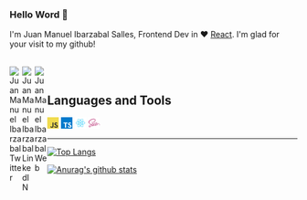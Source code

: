 ### Hello Word  👋 

I'm Juan Manuel Ibarzabal Salles, Frontend Dev in ♥ [React](https://reactjs.org).
I'm glad for your visit to my github!

<br />

<a href="https://twitter.juanmaPiojoso.com">
    <img
        align="left"
        alt="Juan Manuel Ibarzabal Twitter"
        width="22px"
        src="https://icongr.am/fontawesome/twitter.svg?size=128&color=D93A7D"
      />
</a>
<a href="https://www.linkedin.com/in/juan-manuel-ibarzabal/">
      <img
        align="left"
        alt="Juan Manuel Ibarzabal LinkedIN"
        width="22px"
        src="https://icongr.am/fontawesome/linkedin.svg?size=128&color=D93A7D"
      />
</a>
<a href="https://juanmaportfolio.netlify.app">
      <img
        align="left"
        alt="Juan Manuel Ibarzabal Web"
        width="22px"
        src="https://icongr.am/fontawesome/code.svg?size=128&color=D93A7D"
      />
</a>
    
<br/>

## Languages and Tools
<code><img height="20" src="https://raw.githubusercontent.com/github/explore/80688e429a7d4ef2fca1e82350fe8e3517d3494d/topics/javascript/javascript.png"></code>
<code><img height="20" src="https://raw.githubusercontent.com/github/explore/80688e429a7d4ef2fca1e82350fe8e3517d3494d/topics/typescript/typescript.png"></code>
<code><img height="20" src="https://raw.githubusercontent.com/github/explore/80688e429a7d4ef2fca1e82350fe8e3517d3494d/topics/react/react.png"></code>
<code><img alt="Sass" width="20" src="https://raw.githubusercontent.com/github/explore/80688e429a7d4ef2fca1e82350fe8e3517d3494d/topics/sass/sass.png" />
</code>



---
[![Top Langs](https://github-readme-stats.vercel.app/api/top-langs/?username=ibarzabal-jm&layout=compact&show_icons=true&theme=radical&count_private=true)](https://github.com/anuraghazra/github-readme-stats)

[![Anurag's github stats](https://github-readme-stats.vercel.app/api?username=ibarzabal-jm&show_icons=true&theme=radical&?theme=merko&count_private=true)](https://github.com/anuraghazra/github-readme-stats)
